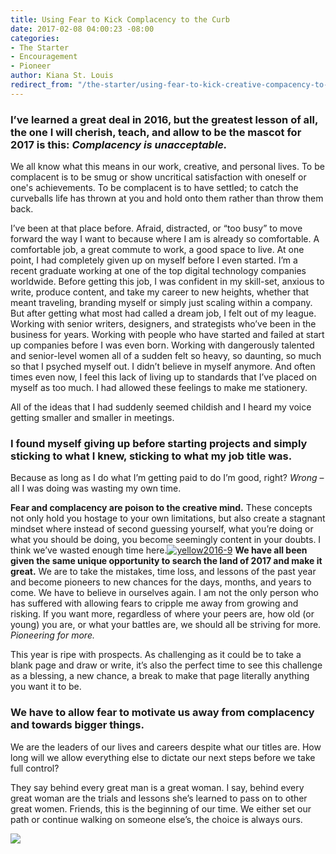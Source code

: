 ```yaml
---
title: Using Fear to Kick Complacency to the Curb
date: 2017-02-08 04:00:23 -08:00
categories:
- The Starter
- Encouragement
- Pioneer
author: Kiana St. Louis
redirect_from: "/the-starter/using-fear-to-kick-creative-compacency-to-the-ground/"
---
```


### **I’ve learned a great deal in 2016, but the greatest lesson of all, the one I will cherish, teach, and allow to be the mascot for 2017 is this: _Complacency is unacceptable._**

We all know what this means in our work, creative, and personal lives. To be complacent is to be smug or show uncritical satisfaction with oneself or one's achievements. To be complacent is to have settled; to catch the curveballs life has thrown at you and hold onto them rather than throw them back.

I’ve been at that place before. Afraid, distracted, or “too busy” to move forward the way I want to because where I am is already so comfortable. A comfortable job, a great commute to work, a good space to live. At one point, I had completely given up on myself before I even started. I’m a recent graduate working at one of the top digital technology companies worldwide. Before getting this job, I was confident in my skill-set, anxious to write, produce content, and take my career to new heights, whether that meant traveling, branding myself or simply just scaling within a company. But after getting what most had called a dream job, I felt out of my league.  Working with senior writers, designers, and strategists who’ve been in the business for years. Working with people who have started and failed at start up companies before I was even born. Working with dangerously talented and senior-level women all of a sudden felt so heavy, so daunting, so much so that I psyched myself out. I didn’t believe in myself anymore. And often times even now, I feel this lack of living up to standards that I’ve placed on myself as too much. I had allowed these feelings to make me stationery.

All of the ideas that I had suddenly seemed childish and I heard my voice getting smaller and smaller in meetings.

### **I found myself giving up before starting projects and simply sticking to what I knew, sticking to what my job title was.**

Because as long as I do what I’m getting paid to do I’m good, right? _Wrong_ – all I was doing was wasting my own time.

**Fear and complacency are poison to the creative mind.** These concepts not only hold you hostage to your own limitations, but also create a stagnant mindset where instead of second guessing yourself, what you’re doing or what you should be doing, you become seemingly content in your doubts. I think we’ve wasted enough time here.[![yellow2016-9](https://yellow-blog-images.imgix.net/2017/02/Yellow2016-9.jpg)](https://yellow-blog-images.imgix.net/2017/02/Yellow2016-9.jpg) **We have all been given the same unique opportunity to search the land of 2017 and make it great.** We are to take the mistakes, time loss, and lessons of the past year and become pioneers to new chances for the days, months, and years to come. We have to believe in ourselves again. I am not the only person who has suffered with allowing fears to cripple me away from growing and risking. If you want more, regardless of where your peers are, how old (or young) you are, or what your battles are, we should all be striving for more. _Pioneering for more._

This year is ripe with prospects. As challenging as it could be to take a blank page and draw or write, it’s also the perfect time to see this challenge as a blessing, a new chance, a break to make that page literally anything you want it to be.

### **We have to allow fear to motivate us away from complacency and towards bigger things.**

We are the leaders of our lives and careers despite what our titles are. How long will we allow everything else to dictate our next steps before we take full control?

They say behind every great man is a great woman. I say, behind every great woman are the trials and lessons she’s learned to pass on to other great women. Friends, this is the beginning of our time. We either set our path or continue walking on someone else’s, the choice is always ours.

[![](https://yellow-blog-images.imgix.net/2017/02/KIANASTLOUIS.jpg)](https://kstlouis.wordpress.com/)
